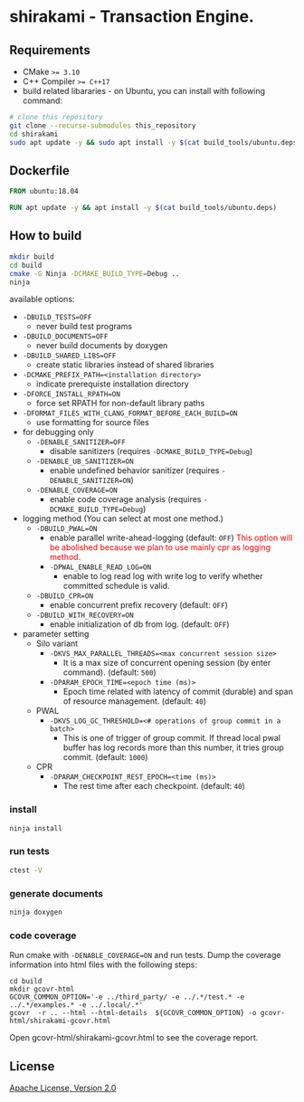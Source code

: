 # shirakami - Transaction Engine.

## Requirements

* CMake `>= 3.10`
* C++ Compiler `>= C++17`
* build related libararies - on Ubuntu, you can install with following command:

```sh
# clone this repository
git clone --recurse-submodules this_repository
cd shirakami
sudo apt update -y && sudo apt install -y $(cat build_tools/ubuntu.deps)
```

## Dockerfile

```dockerfile
FROM ubuntu:18.04

RUN apt update -y && apt install -y $(cat build_tools/ubuntu.deps)
```

## How to build

```sh
mkdir build
cd build
cmake -G Ninja -DCMAKE_BUILD_TYPE=Debug ..
ninja
```

available options:
* `-DBUILD_TESTS=OFF`
   * never build test programs
* `-DBUILD_DOCUMENTS=OFF`
   * never build documents by doxygen
* `-DBUILD_SHARED_LIBS=OFF`
   * create static libraries instead of shared libraries
* `-DCMAKE_PREFIX_PATH=<installation directory>`
   * indicate prerequiste installation directory
* `-DFORCE_INSTALL_RPATH=ON`
   * force set RPATH for non-default library paths
* `-DFORMAT_FILES_WITH_CLANG_FORMAT_BEFORE_EACH_BUILD=ON`
   * use formatting for source files
* for debugging only
  * `-DENABLE_SANITIZER=OFF` 
     * disable sanitizers (requires `-DCMAKE_BUILD_TYPE=Debug`)
  * `-DENABLE_UB_SANITIZER=ON`
     * enable undefined behavior sanitizer (requires `-DENABLE_SANITIZER=ON`)
  * `-DENABLE_COVERAGE=ON`
     * enable code coverage analysis (requires `-DCMAKE_BUILD_TYPE=Debug`)
* logging method (You can select at most one method.)
  * `-DBUILD_PWAL=ON` 
     * enable parallel write-ahead-logging (default: `OFF`)
     <font color="red">This option will be abolished because we plan to use mainly cpr as logging
      method.</font>
      * `-DPWAL_ENABLE_READ_LOG=ON`
        * enable to log read log with write log to verify whether committed schedule is valid.
  * `-DBUILD_CPR=ON` 
     * enable concurrent prefix recovery (default: `OFF`)
  * `-DBUILD_WITH_RECOVERY=ON` 
     * enable initialization of db from log. (default: `OFF`)
* parameter setting
  * Silo variant
    * `-DKVS_MAX_PARALLEL_THREADS=<max concurrent session size>` 
       * It is a max size of concurrent opening session (by 
  enter command). (default: `500`)
    * `-DPARAM_EPOCH_TIME=<epoch time (ms)>` 
       * Epoch time related with latency of commit (durable) and span of resource 
management. (default: `40`)
  * PWAL
    * `-DKVS_LOG_GC_THRESHOLD=<# operations of group commit in a batch>` 
       * This is one of trigger of group commit. If 
  thread local pwal buffer has log records more than this number, it tries group commit. (default: `1000`)
  * CPR
    * `-DPARAM_CHECKPOINT_REST_EPOCH=<time (ms)>` 
      * The rest time after each checkpoint. (default: `40`)
  
### install 

```sh
ninja install
```

### run tests

```sh
ctest -V
```

### generate documents

```sh
ninja doxygen
```

### code coverage

Run cmake with `-DENABLE_COVERAGE=ON` and run tests.
Dump the coverage information into html files with the following steps:
```
cd build
mkdir gcovr-html
GCOVR_COMMON_OPTION='-e ../third_party/ -e ../.*/test.* -e ../.*/examples.* -e ../.local/.*'
gcovr  -r .. --html --html-details  ${GCOVR_COMMON_OPTION} -o gcovr-html/shirakami-gcovr.html
```
Open gcovr-html/shirakami-gcovr.html to see the coverage report.

## License

[Apache License, Version 2.0](http://www.apache.org/licenses/LICENSE-2.0)
